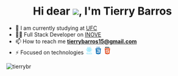 <h1 align="center">Hi dear <img src="https://raw.githubusercontent.com/kaueMarques/kaueMarques/master/hi.gif" width="30px">, I'm Tierry Barros</h1>

- 🔭 I am currently studying at [UFC](https://www.quixada.ufc.br/)
- 👨‍💻 Full Stack Developer on [INOVE](https://github.com/dev-inove)
- 📫 How to reach me **tierrybarros15@gmail.com**
- ⚡ Focused on technologies <img src="https://raw.githubusercontent.com/devicons/devicon/master/icons/react/react-original-wordmark.svg" alt="react" width="20" height="20"/> <img src="https://raw.githubusercontent.com/devicons/devicon/master/icons/css3/css3-plain-wordmark.svg" alt="css3"  width="20" height="20"/> <img src="https://raw.githubusercontent.com/devicons/devicon/master/icons/html5/html5-original-wordmark.svg" alt="html5"  width="20" height="20"/>

<img src="https://github-readme-stats.vercel.app/api?username=tierrybr&show_icons=true" alt="tierrybr"/> 







